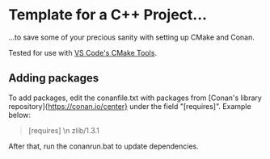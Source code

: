 # Template for a C++ Project...
...to save some of your precious sanity with setting up CMake and Conan.

Tested for use with [VS Code's CMake Tools](https://marketplace.visualstudio.com/items?itemName=ms-vscode.cmake-tools).

## Adding packages
To add packages, edit the conanfile.txt with packages from [Conan's library repository]{https://conan.io/center} under the field "[requires]".
Example below:
>[requires] \n
>zlib/1.3.1

After that, run the conanrun.bat to update dependencies.

